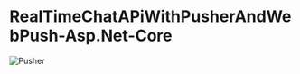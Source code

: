 # RealTimeChatAPiWithPusherAndWebPush-Asp.Net-Core
![Pusher](https://user-images.githubusercontent.com/33688458/85145689-65a5e280-b266-11ea-96c5-111160608779.jpg)
